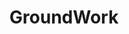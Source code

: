 ---
layout: project
title:  "GroundWork"
featured-image: 
  sm: azavea-groundwork/featured-image.gif
  med: azavea-groundwork/featured-image.gif
  lg: azavea-groundwork/featured-image.gif
featured-alt: "Hot air balloon logo floating up in the clouds."
featured-bg: "#fbfbfb"
project-url: "https://groundwork.azavea.com/"
excerpt: Branding and website design for a machine learning product.
---
